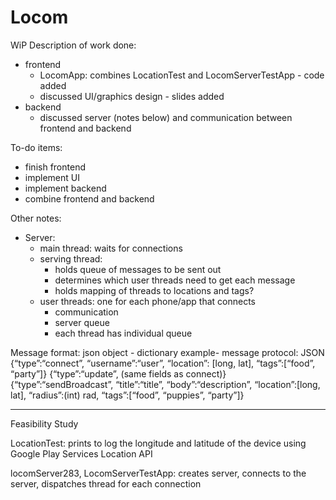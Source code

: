 # Locom

WiP	
Description of work done: 
- frontend 
  - LocomApp: combines LocationTest and LocomServerTestApp - code added
  - discussed UI/graphics design - slides added
- backend
  - discussed server (notes below) and communication between frontend and backend 

To-do items:
- finish frontend
- implement UI
- implement backend
- combine frontend and backend 

Other notes: 
- Server:
  - main thread: waits for connections 
  - serving thread: 
    - holds queue of messages to be sent out 
    - determines which user threads need to get each message 
    - holds mapping of threads to locations and tags?
  - user threads: one for each phone/app that connects 
    - communication
    - server queue
    - each thread has individual queue 

Message format: json object - dictionary 
example- 
message protocol: JSON 
{“type”:“connect”, “username”:“user”, “location”: [long, lat], “tags”:[“food”, “party”]}
{“type”:“update”, (same fields as connect)} 
{“type”:“sendBroadcast”, “title”:“title”, “body”:“description”, “location”:[long, lat],	“radius”:(int) rad, “tags”:[“food”, “puppies”, “party”]}


------------------------------------------------------------------------------------------------------------
Feasibility Study

LocationTest: prints to log the longitude and latitude of the device using Google Play Services Location API

locomServer283, LocomServerTestApp: creates server, connects to the server, dispatches thread for each connection 
